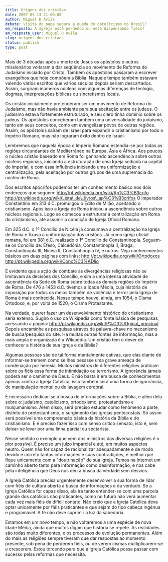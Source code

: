 ```yaml
---
title: Origens dos cristãos.
date: 2007-05-13 21:00:00
author: Miguel D Avila
debate: Visita do papa segura a queda do catolicismo no Brasil?
em_resposta: A Igreja está perdendo ou está dispensando fiéis?
em_resposta_user: Miguel D Avila
slug: origens-dos-cristaos
status: publish 
type: post
---
```


Mais de 3 décadas após a morte de Jesus os apóstolos e outros missionários voltaram a dar seqüência ao movimento de Reforma do Judaísmo iniciado por Cristo. Também os apóstolos passaram a escrever evangelhos que hoje compõem a Bíblia. Naquele tempo também estavam valendo vários escritos que vários séculos depois seriam descartados. Assim, surgiram inúmeros núcleos com algumas diferenças de teologia, dogmas, interpretações bíblicas ou sincretismos locais.   

  

Os cristão inicialmente pretenderam ser um movimento de Reforma do Judaísmo, mas não havia ambiente para sua aceitação entre os judeus. O judaísmo estava fortemente estruturado, e seu clero tinha domínio sobre os judeus. Os apóstolos conceberam também uma universalidade do judaísmo, tanto em seus conceitos, como em evangelizar povos de outras regiões. Assim, os apóstolos saíram de Israel para expandir o cristianismo por todo o Império Romano, mas não lograram êxito dentro de Israel.  

  

Lembremos que naquela época o Império Romano estendia-se por todas as regiões circundantes do Mediterrâneo na Europa, Ásia e África. Aos poucos o núcleo cristão baseado em Roma foi ganhando ascendência sobre outros núcleos regionais, iniciando a estruturação de uma Igreja sediada na capital do imperial, e com essa influência iniciando uma uniformização e centralização, pela aceitação por outros grupos de uma supremacia do núcleo de Roma.   

  

Dos escritos apócrifos podemos ter um conhecimento básico nos dois endereços que seguem: http://pt.wikipedia.org/wiki/Ap%C3%B3crifo http://pt.wikipedia.org/wiki/Lista\_de\_livros\_ap%C3%B3crifos O imperador Constantino em 313 d.C. promulgou o Edito de Milão, aceitando o cristianismo. Após isso a Igreja de Roma iniciou a ascendência sobre outros núcleos regionais. Logo se começou a estruturar a centralização em Roma do cristianismo, até assumir a condição de Igreja Oficial Romana.   

  

Em 325 d.C. o 1º Concílio de Nicéia já consumava a centralização na Igreja de Roma e fixava a uniformização dos cristãos. Já como igreja oficial romana, foi em 381 d.C. realizado o 1º Concílio de Constantinopla. Seguem-se os Concílio de: Éfeso, Calcedônia, Constantinopla II, Braga, Constantinopla III, Nicéia II, Constantinopla IV, e outros. Veja conhecimentos básicos em duas páginas com links: http://pt.wikipedia.org/wiki/Ortodoxos http://pt.wikipedia.org/wiki/Conc%C3%ADlio   

  

É evidente que a ação de combate às divergências religiosas não se limitavam às decisões dos Concílio, e sim a uma intensa atividade de ascendência da Sede de Roma sobre todas as demais regiões do Império de Roma. De 476 a 1453 d.C. tivemos a Idade Média, cuja história de imposição por todos os meios também de violência e terror pela Igreja de Roma é mais conhecida. Nesse tempo houve, ainda, em 1054, o Cisma Ortodoxo, e, por volta de 1520, o Cisma Protestante.   

  

Na verdade, querer fazer um desenvolvimento histórico do cristianismo seria extenso. Sugiro o uso da Wikipedia como fonte básica de pesquisas, acessando a página: http://pt.wikipedia.org/wiki/P%C3%A1gina\_principal Depois encaminhe as pesquisas através de palavra-chave no mecanismo de busca/pesquisa do site. Há muitas outras fontes de informação, mas a mais ampla e organizada é a Wikipedia. Um cristão tem o dever de conhecer a história de sua Igreja e da Bíblia?  

  

Algumas pessoas são de tal forma mentalmente cativas, que elas diante de informar-se tremem como se lhes pesasse uma grave ameaça de condenação por heresia. Muitos ministros de diferentes religiões praticam sobre os fiéis essa forma de intimidação ou terrorismo. A ignorância jamais poderá ser o caminho de Deus. E não basta ir em busca de conhecimentos apenas contra a Igreja Católica, isso também será uma forma de ignorância, de manipulação mental ou de lavagem cerebral.  

  

É necessário dedicar-se à busca de informações sobre a Bíblia, e além dela sobre o: judaísmo, catolicismo, ortodoxismo, protestantismo e mulçumanismo. Além disso, será preciso estudar como fenômeno a parte, distinto do protestantismo, o surgimento das igrejas pentecostais. Só assim será possível uma compreensão básica da história da Bíblia e do cristianismo. E é preciso fazer isso com senso crítico sensato, isto é, sem deixar-se levar por uma linha parcial ou sectarista.   

  

Nesse sentido o exemplo que vem dos ministros das diversas religiões é o pior possível. É preciso um juízo imparcial e até, em muitos aspectos neutro. Quem não for capaz de racionalizar adequadamente e de modo devido e correto tantas informações e suas contradições, é melhor que fique unicamente com a "doutrinação" de sua igreja. Temos na Internet um caminho aberto tanto para informação como desinformação, e nos cabe pela inteligência que Deus nos deu a busca da verdade sem desvios.   

  

A Igreja Católica precisa urgentemente desenvolver a sua forma de lidar com fiéis de cultura aberta à busca de informações e da verdade. Se a Igreja Católica for capaz disso, ela irá tanto entender-se com uma parcela grande dos católicos não praticantes, como no futuro não verá aumentar cada vez mais fiéis de difícil contato. Não creio que a Igreja Católica deva optar unicamente por fiéis praticantes e que sejam do tipo cabeça ingênua e programável. A fé não deve suprimir a luz da sabedoria.  

  

Estamos em um novo tempo, e não voltaremos a uma espécie de nova Idade Média, ainda que muitos digam que história se repete. As realidades são todas muito diferentes, e os processos de evolução permanentes. Além do mais as religiões sempre tiveram que dar respostas ao momento presente, sob pena de perderem fiéis, ou de verem cismas multiplicarem-se e crescerem. Estou torcendo para que a Igreja Católica possa passar com sucesso pelas reformas que necessita.
